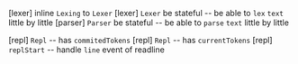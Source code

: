 [lexer] inline `Lexing` to `Lexer`
[lexer] `Lexer` be stateful -- be able to `lex` `text` little by little
[parser] `Parser` be stateful -- be able to `parse` `text` little by little

[repl] `Repl` -- has `commitedTokens`
[repl] `Repl` -- has `currentTokens`
[repl] `replStart` -- handle `line` event of readline
